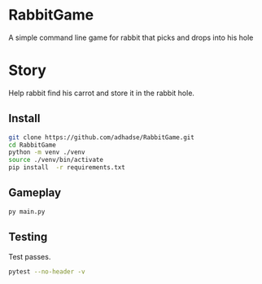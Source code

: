# RabbitGame
A simple command line game for rabbit that picks and drops into his hole

# Story
Help rabbit find his carrot and store it in the rabbit hole.

## Install
```bash
git clone https://github.com/adhadse/RabbitGame.git
cd RabbitGame
python -m venv ./venv
source ./venv/bin/activate
pip install  -r requirements.txt

```
## Gameplay
```bash
py main.py
```

## Testing
Test passes.
```bash
pytest --no-header -v
```